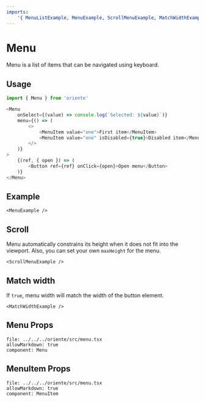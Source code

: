 ```yaml
---
imports:
    '{ MenuListExample, MenuExample, ScrollMenuExample, MatchWidthExample }': '../examples/MenuExample'
---
```


# Menu

Menu is a list of items that can be navigated using keyboard.

## Usage

```js
import { Menu } from 'oriente'

<Menu
    onSelect={(value) => console.log(`Selected: ${value}`)}
    menu={() => (
        <>
            <MenuItem value="one">First item</MenuItem>
            <MenuItem value="one" isDisabled={true}>Disabled item</MenuItem>
        </>
    )}
>
    {(ref, { open }) => (
        <Button ref={ref} onClick={open}>Open menu</Button>
    )}
</Menu>
```

## Example

```@render
<MenuExample />
```

## Scroll

Menu automatically constrains its height when it does not fit into the viewport.
Also, you can set your own `maxHeight` for the menu.

```@render
<ScrollMenuExample />
```

## Match width

If `true`, menu width will match the width of the button element.

```@render
<MatchWidthExample />
```

## Menu Props

```@propsdoc
file: ../../../oriente/src/menu.tsx
allowMarkdown: true
component: Menu
```

## MenuItem Props

```@propsdoc
file: ../../../oriente/src/menu.tsx
allowMarkdown: true
component: MenuItem
```
